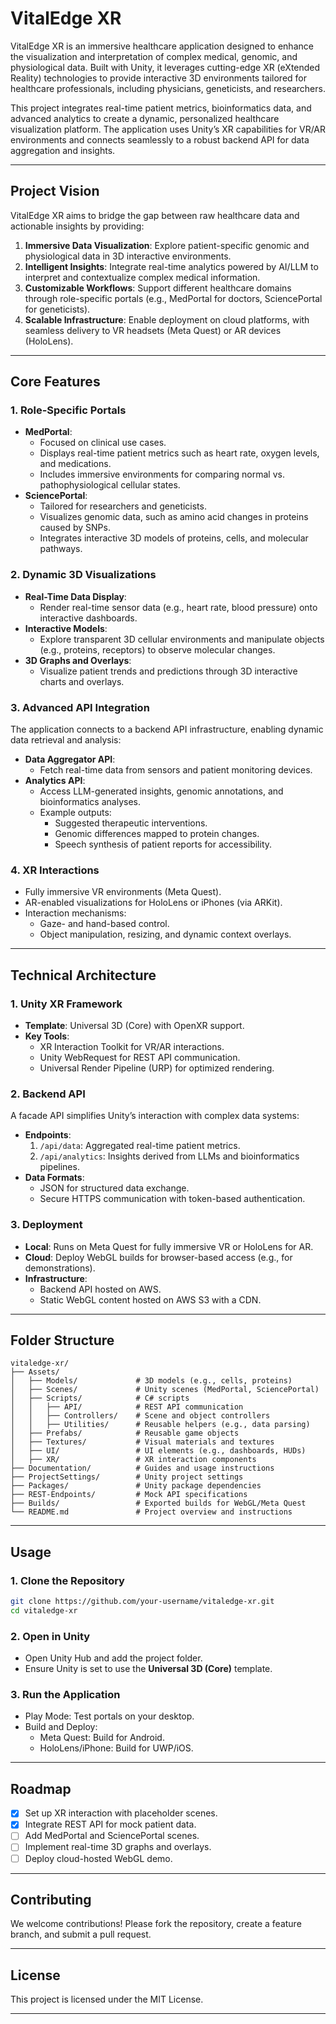 # VitalEdge XR

VitalEdge XR is an immersive healthcare application designed to enhance the visualization and interpretation of complex medical, genomic, and physiological data. Built with Unity, it leverages cutting-edge XR (eXtended Reality) technologies to provide interactive 3D environments tailored for healthcare professionals, including physicians, geneticists, and researchers.

This project integrates real-time patient metrics, bioinformatics data, and advanced analytics to create a dynamic, personalized healthcare visualization platform. The application uses Unity’s XR capabilities for VR/AR environments and connects seamlessly to a robust backend API for data aggregation and insights.

---

## **Project Vision**

VitalEdge XR aims to bridge the gap between raw healthcare data and actionable insights by providing:
1. **Immersive Data Visualization**: Explore patient-specific genomic and physiological data in 3D interactive environments.
2. **Intelligent Insights**: Integrate real-time analytics powered by AI/LLM to interpret and contextualize complex medical information.
3. **Customizable Workflows**: Support different healthcare domains through role-specific portals (e.g., MedPortal for doctors, SciencePortal for geneticists).
4. **Scalable Infrastructure**: Enable deployment on cloud platforms, with seamless delivery to VR headsets (Meta Quest) or AR devices (HoloLens).

---

## **Core Features**

### 1. **Role-Specific Portals**
- **MedPortal**:
  - Focused on clinical use cases.
  - Displays real-time patient metrics such as heart rate, oxygen levels, and medications.
  - Includes immersive environments for comparing normal vs. pathophysiological cellular states.
- **SciencePortal**:
  - Tailored for researchers and geneticists.
  - Visualizes genomic data, such as amino acid changes in proteins caused by SNPs.
  - Integrates interactive 3D models of proteins, cells, and molecular pathways.

### 2. **Dynamic 3D Visualizations**
- **Real-Time Data Display**:
  - Render real-time sensor data (e.g., heart rate, blood pressure) onto interactive dashboards.
- **Interactive Models**:
  - Explore transparent 3D cellular environments and manipulate objects (e.g., proteins, receptors) to observe molecular changes.
- **3D Graphs and Overlays**:
  - Visualize patient trends and predictions through 3D interactive charts and overlays.

### 3. **Advanced API Integration**
The application connects to a backend API infrastructure, enabling dynamic data retrieval and analysis:
- **Data Aggregator API**:
  - Fetch real-time data from sensors and patient monitoring devices.
- **Analytics API**:
  - Access LLM-generated insights, genomic annotations, and bioinformatics analyses.
  - Example outputs:
    - Suggested therapeutic interventions.
    - Genomic differences mapped to protein changes.
    - Speech synthesis of patient reports for accessibility.

### 4. **XR Interactions**
- Fully immersive VR environments (Meta Quest).
- AR-enabled visualizations for HoloLens or iPhones (via ARKit).
- Interaction mechanisms:
  - Gaze- and hand-based control.
  - Object manipulation, resizing, and dynamic context overlays.

---

## **Technical Architecture**

### **1. Unity XR Framework**
- **Template**: Universal 3D (Core) with OpenXR support.
- **Key Tools**:
  - XR Interaction Toolkit for VR/AR interactions.
  - Unity WebRequest for REST API communication.
  - Universal Render Pipeline (URP) for optimized rendering.

### **2. Backend API**
A facade API simplifies Unity’s interaction with complex data systems:
- **Endpoints**:
  1. `/api/data`: Aggregated real-time patient metrics.
  2. `/api/analytics`: Insights derived from LLMs and bioinformatics pipelines.
- **Data Formats**:
  - JSON for structured data exchange.
  - Secure HTTPS communication with token-based authentication.

### **3. Deployment**
- **Local**: Runs on Meta Quest for fully immersive VR or HoloLens for AR.
- **Cloud**: Deploy WebGL builds for browser-based access (e.g., for demonstrations).
- **Infrastructure**:
  - Backend API hosted on AWS.
  - Static WebGL content hosted on AWS S3 with a CDN.

---

## **Folder Structure**

```plaintext
vitaledge-xr/
├── Assets/
│   ├── Models/             # 3D models (e.g., cells, proteins)
│   ├── Scenes/             # Unity scenes (MedPortal, SciencePortal)
│   ├── Scripts/            # C# scripts
│   │   ├── API/            # REST API communication
│   │   ├── Controllers/    # Scene and object controllers
│   │   ├── Utilities/      # Reusable helpers (e.g., data parsing)
│   ├── Prefabs/            # Reusable game objects
│   ├── Textures/           # Visual materials and textures
│   ├── UI/                 # UI elements (e.g., dashboards, HUDs)
│   ├── XR/                 # XR interaction components
├── Documentation/          # Guides and usage instructions
├── ProjectSettings/        # Unity project settings
├── Packages/               # Unity package dependencies
├── REST-Endpoints/         # Mock API specifications
├── Builds/                 # Exported builds for WebGL/Meta Quest
└── README.md               # Project overview and instructions
```

---

## **Usage**

### **1. Clone the Repository**
```bash
git clone https://github.com/your-username/vitaledge-xr.git
cd vitaledge-xr
```

### **2. Open in Unity**
- Open Unity Hub and add the project folder.
- Ensure Unity is set to use the **Universal 3D (Core)** template.

### **3. Run the Application**
- Play Mode: Test portals on your desktop.
- Build and Deploy:
  - Meta Quest: Build for Android.
  - HoloLens/iPhone: Build for UWP/iOS.

---

## **Roadmap**
- [x] Set up XR interaction with placeholder scenes.
- [x] Integrate REST API for mock patient data.
- [ ] Add MedPortal and SciencePortal scenes.
- [ ] Implement real-time 3D graphs and overlays.
- [ ] Deploy cloud-hosted WebGL demo.

---

## **Contributing**
We welcome contributions! Please fork the repository, create a feature branch, and submit a pull request.

---

## **License**
This project is licensed under the MIT License.

---
